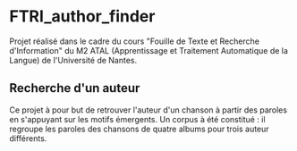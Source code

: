 FTRI_author_finder
==================

Projet réalisé dans le cadre du cours "Fouille de Texte et Recherche d'Information" du M2 ATAL (Apprentissage et Traitement Automatique de la Langue) de l'Université de Nantes.

## Recherche d'un auteur

Ce projet à pour but de retrouver l'auteur d'un chanson à partir des paroles en s'appuyant sur les motifs émergents. Un corpus à été constitué : il regroupe les paroles des chansons de quatre albums pour trois auteur différents. 

